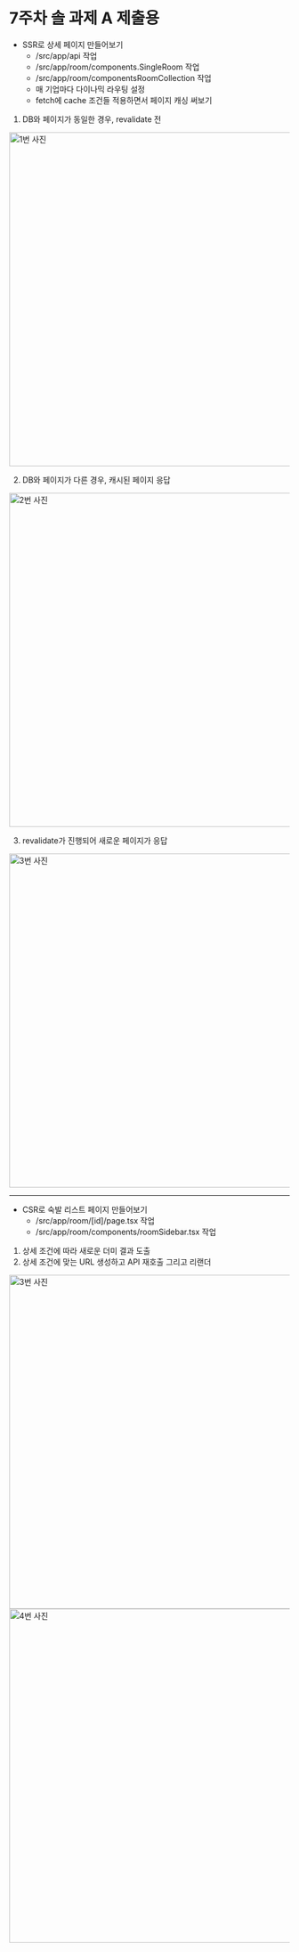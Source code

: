 # 7주차 솔 과제 A 제출용

- SSR로 상세 페이지 만들어보기
  - /src/app/api 작업
  - /src/app/room/components.SingleRoom 작업
  - /src/app/room/componentsRoomCollection 작업  
  - 매 기업마다 다이나믹 라우팅 설정
  - fetch에 cache 조건들 적용하면서 페이지 캐싱 써보기
1. DB와 페이지가 동일한 경우, revalidate 전
<img src="https://github.com/haxr369/gitstudy/assets/53365713/79020553-1bb1-46e6-9a32-ceafe5a9da86" alt="1번 사진" style="width:600px;"/>

2. DB와 페이지가 다른 경우, 캐시된 페이지 응답
<img src="https://github.com/haxr369/gitstudy/assets/53365713/f67eba9b-ed16-4e54-9f64-a78e42284713" alt="2번 사진" style="width:600px;"/>

3. revalidate가 진행되어 새로운 페이지가 응답
<img src="https://github.com/haxr369/gitstudy/assets/53365713/68fe16dc-680c-43b6-85ea-7dfabc3a4613" alt="3번 사진" style="width:600px;"/>

<hr/>

- CSR로 숙발 리스트 페이지 만들어보기
  - /src/app/room/[id]/page.tsx 작업
  - /src/app/room/components/roomSidebar.tsx 작업

1. 상세 조건에 따라 새로운 더미 결과 도출
2. 상세 조건에 맞는 URL 생성하고 API 재호출 그리고 리랜더
<img src="https://github.com/haxr369/gitstudy/assets/53365713/63d0aed2-58c1-49e3-b886-6cadff3754e8" alt="3번 사진" style="width:600px;"/>
<img src="https://github.com/haxr369/gitstudy/assets/53365713/bf536640-377d-46e4-b180-86261abe9292" alt="4번 사진" style="width:600px;"/>



